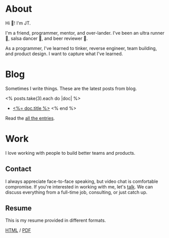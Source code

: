 # About

Hi :wave:! I'm JT.

I'm a friend, programmer, mentor, and over-lander.
I've been an ultra runner :running:, salsa dancer :dancer:, and beer reviewer :beer:.

As a programmer, 
I've learned to tinker, reverse engineer, team building, and product design.
I want to capture what I've learned.

# Blog

Sometimes I write things.
These are the latest posts from blog.

<% posts.take(3).each do |doc| %>
* [<%= doc.title %>](<%= doc.path %>)
<% end %>

Read the [all the entries](/posts).

# Work

I love working with people to build better teams and products.


## Contact

I always appreciate face-to-face speaking,
but video chat is comfortable compromise.
If you're interested in working with me,
let's <a href="https://calendly.com/jtarchie">talk</a>.
We can discuss everything from a
full-time job,
consulting,
or just catch up.

## Resume

This is my resume provided in different formats.

[HTML](resume/index.html) / [PDF](resume/index.pdf)